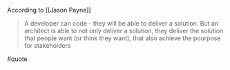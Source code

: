 According to [[Jason Payne]]

> A developer can code - they will be able to deliver a solution. But an architect is able to not only deliver a solution, they deliver the solution that people want (or think they want), that also achieve the pourpose for stakeholders

#quote 
